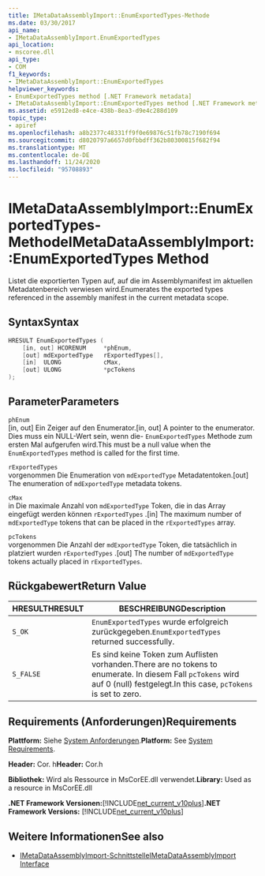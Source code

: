 ```yaml
---
title: IMetaDataAssemblyImport::EnumExportedTypes-Methode
ms.date: 03/30/2017
api_name:
- IMetaDataAssemblyImport.EnumExportedTypes
api_location:
- mscoree.dll
api_type:
- COM
f1_keywords:
- IMetaDataAssemblyImport::EnumExportedTypes
helpviewer_keywords:
- EnumExportedTypes method [.NET Framework metadata]
- IMetaDataAssemblyImport::EnumExportedTypes method [.NET Framework metadata]
ms.assetid: e5912ed8-e4ce-438b-8ea3-d9e4c288d109
topic_type:
- apiref
ms.openlocfilehash: a8b2377c48331ff9f0e69876c51fb78c7190f694
ms.sourcegitcommit: d8020797a6657d0fbbdff362b80300815f682f94
ms.translationtype: MT
ms.contentlocale: de-DE
ms.lasthandoff: 11/24/2020
ms.locfileid: "95708893"
---
```

# <a name="imetadataassemblyimportenumexportedtypes-method"></a><span data-ttu-id="93372-102">IMetaDataAssemblyImport::EnumExportedTypes-Methode</span><span class="sxs-lookup"><span data-stu-id="93372-102">IMetaDataAssemblyImport::EnumExportedTypes Method</span></span>

<span data-ttu-id="93372-103">Listet die exportierten Typen auf, auf die im Assemblymanifest im aktuellen Metadatenbereich verwiesen wird.</span><span class="sxs-lookup"><span data-stu-id="93372-103">Enumerates the exported types referenced in the assembly manifest in the current metadata scope.</span></span>  
  
## <a name="syntax"></a><span data-ttu-id="93372-104">Syntax</span><span class="sxs-lookup"><span data-stu-id="93372-104">Syntax</span></span>  
  
```cpp  
HRESULT EnumExportedTypes (  
    [in, out] HCORENUM     *phEnum,
    [out] mdExportedType   rExportedTypes[],
    [in]  ULONG            cMax,
    [out] ULONG            *pcTokens  
);  
```  
  
## <a name="parameters"></a><span data-ttu-id="93372-105">Parameter</span><span class="sxs-lookup"><span data-stu-id="93372-105">Parameters</span></span>  

 `phEnum`  
 <span data-ttu-id="93372-106">[in, out] Ein Zeiger auf den Enumerator.</span><span class="sxs-lookup"><span data-stu-id="93372-106">[in, out] A pointer to the enumerator.</span></span> <span data-ttu-id="93372-107">Dies muss ein NULL-Wert sein, wenn die- `EnumExportedTypes` Methode zum ersten Mal aufgerufen wird.</span><span class="sxs-lookup"><span data-stu-id="93372-107">This must be a null value when the `EnumExportedTypes` method is called for the first time.</span></span>  
  
 `rExportedTypes`  
 <span data-ttu-id="93372-108">vorgenommen Die Enumeration von `mdExportedType` Metadatentoken.</span><span class="sxs-lookup"><span data-stu-id="93372-108">[out] The enumeration of `mdExportedType` metadata tokens.</span></span>  
  
 `cMax`  
 <span data-ttu-id="93372-109">in Die maximale Anzahl von `mdExportedType` Token, die in das Array eingefügt werden können `rExportedTypes` .</span><span class="sxs-lookup"><span data-stu-id="93372-109">[in] The maximum number of `mdExportedType` tokens that can be placed in the `rExportedTypes` array.</span></span>  
  
 `pcTokens`  
 <span data-ttu-id="93372-110">vorgenommen Die Anzahl der `mdExportedType` Token, die tatsächlich in platziert wurden `rExportedTypes` .</span><span class="sxs-lookup"><span data-stu-id="93372-110">[out] The number of `mdExportedType` tokens actually placed in `rExportedTypes`.</span></span>  
  
## <a name="return-value"></a><span data-ttu-id="93372-111">Rückgabewert</span><span class="sxs-lookup"><span data-stu-id="93372-111">Return Value</span></span>  
  
|<span data-ttu-id="93372-112">HRESULT</span><span class="sxs-lookup"><span data-stu-id="93372-112">HRESULT</span></span>|<span data-ttu-id="93372-113">BESCHREIBUNG</span><span class="sxs-lookup"><span data-stu-id="93372-113">Description</span></span>|  
|-------------|-----------------|  
|`S_OK`|<span data-ttu-id="93372-114">`EnumExportedTypes` wurde erfolgreich zurückgegeben.</span><span class="sxs-lookup"><span data-stu-id="93372-114">`EnumExportedTypes` returned successfully.</span></span>|  
|`S_FALSE`|<span data-ttu-id="93372-115">Es sind keine Token zum Auflisten vorhanden.</span><span class="sxs-lookup"><span data-stu-id="93372-115">There are no tokens to enumerate.</span></span> <span data-ttu-id="93372-116">In diesem Fall `pcTokens` wird auf 0 (null) festgelegt.</span><span class="sxs-lookup"><span data-stu-id="93372-116">In this case, `pcTokens` is set to zero.</span></span>|  
  
## <a name="requirements"></a><span data-ttu-id="93372-117">Requirements (Anforderungen)</span><span class="sxs-lookup"><span data-stu-id="93372-117">Requirements</span></span>  

 <span data-ttu-id="93372-118">**Plattform:** Siehe [System Anforderungen](../../get-started/system-requirements.md).</span><span class="sxs-lookup"><span data-stu-id="93372-118">**Platform:** See [System Requirements](../../get-started/system-requirements.md).</span></span>  
  
 <span data-ttu-id="93372-119">**Header:** Cor. h</span><span class="sxs-lookup"><span data-stu-id="93372-119">**Header:** Cor.h</span></span>  
  
 <span data-ttu-id="93372-120">**Bibliothek:** Wird als Ressource in MsCorEE.dll verwendet.</span><span class="sxs-lookup"><span data-stu-id="93372-120">**Library:** Used as a resource in MsCorEE.dll</span></span>  
  
 <span data-ttu-id="93372-121">**.NET Framework Versionen:**[!INCLUDE[net_current_v10plus](../../../../includes/net-current-v10plus-md.md)]</span><span class="sxs-lookup"><span data-stu-id="93372-121">**.NET Framework Versions:** [!INCLUDE[net_current_v10plus](../../../../includes/net-current-v10plus-md.md)]</span></span>  
  
## <a name="see-also"></a><span data-ttu-id="93372-122">Weitere Informationen</span><span class="sxs-lookup"><span data-stu-id="93372-122">See also</span></span>

- [<span data-ttu-id="93372-123">IMetaDataAssemblyImport-Schnittstelle</span><span class="sxs-lookup"><span data-stu-id="93372-123">IMetaDataAssemblyImport Interface</span></span>](imetadataassemblyimport-interface.md)
